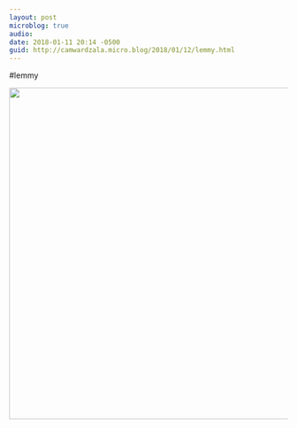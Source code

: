 ```yaml
---
layout: post
microblog: true
audio: 
date: 2018-01-11 20:14 -0500
guid: http://camwardzala.micro.blog/2018/01/12/lemmy.html
---
```

#lemmy

<img src="http://www.camwardzala.com/uploads/2018/450314dfd3.jpg" width="600" height="600" />
